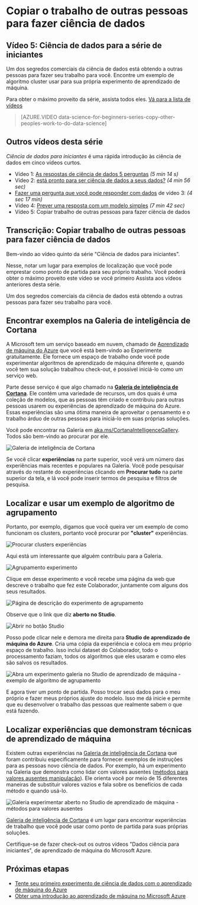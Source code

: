 <properties
   pageTitle="Copiar dos outros dados ciência trabalho - exemplo de aprendizado de máquina | Microsoft Azure"
   description="Segredo comercial da ciência de dados: obter outras pessoas para fazer seu trabalho para você. Veja exemplos na Galeria de análise de Cortana como um exemplo de algoritmo de agrupamento."
   keywords="exemplos de ciência de dados, exemplo de aprendizado de máquina, cluster algoritmo, exemplo de algoritmo de agrupamento"
   services="machine-learning"
   documentationCenter="na"
   authors="cjgronlund"
   manager="jhubbard"
   editor="cjgronlund"/>

<tags
   ms.service="machine-learning"
   ms.devlang="na"
   ms.topic="article"
   ms.tgt_pltfrm="na"
   ms.workload="na"
   ms.date="10/20/2016"
   ms.author="cgronlun;garye"/>

# <a name="copy-other-peoples-work-to-do-data-science"></a>Copiar o trabalho de outras pessoas para fazer ciência de dados

## <a name="video-5-data-science-for-beginners-series"></a>Vídeo 5: Ciência de dados para a série de iniciantes

Um dos segredos comerciais da ciência de dados está obtendo a outras pessoas para fazer seu trabalho para você. Encontre um exemplo de algoritmo cluster usar para sua própria experimento de aprendizado de máquina.

Para obter o máximo proveito da série, assista todos eles. [Vá para a lista de vídeos](#other-videos-in-this-series)

> [AZURE.VIDEO data-science-for-beginners-series-copy-other-peoples-work-to-do-data-science]

## <a name="other-videos-in-this-series"></a>Outros vídeos desta série

*Ciência de dados para iniciantes* é uma rápida introdução às ciência de dados em cinco vídeos curtos.

  * Vídeo 1: [As respostas de ciência de dados 5 perguntas](machine-learning-data-science-for-beginners-the-5-questions-data-science-answers.md) *(5 min 14 s)*
  * Vídeo 2: [está pronto para ser ciência de dados a seus dados?](machine-learning-data-science-for-beginners-is-your-data-ready-for-data-science.md) *(4 min 56 sec)*
  * [Fazer uma pergunta que você pode responder com dados](machine-learning-data-science-for-beginners-ask-a-question-you-can-answer-with-data.md) de vídeo 3: *(4 sec 17 min)*
  * Vídeo 4: [Prever uma resposta com um modelo simples](machine-learning-data-science-for-beginners-predict-an-answer-with-a-simple-model.md) *(7 min 42 sec)*
  * Vídeo 5: Copiar trabalho de outras pessoas para fazer ciência de dados

## <a name="transcript-copy-other-peoples-work-to-do-data-science"></a>Transcrição: Copiar trabalho de outras pessoas para fazer ciência de dados

Bem-vindo ao vídeo quinto da série "Ciência de dados para iniciantes".

Nesse, notar um lugar para exemplos de localização que você pode emprestar como ponto de partida para seu próprio trabalho. Você poderá obter o máximo proveito este vídeo se você primeiro Assista aos vídeos anteriores desta série.

Um dos segredos comerciais da ciência de dados está obtendo a outras pessoas para fazer seu trabalho para você.

## <a name="find-examples-in-the-cortana-intelligence-gallery"></a>Encontrar exemplos na Galeria de inteligência de Cortana

A Microsoft tem um serviço baseado em nuvem, chamado de [Aprendizado de máquina do Azure]( https://azure.microsoft.com/services/machine-learning/) que você está bem-vindo ao Experimente gratuitamente. Ele fornece um espaço de trabalho onde você pode experimentar algoritmos de aprendizado de máquina diferente e, quando você tem sua solução trabalhou check-out, é possível iniciá-lo como um serviço web.

Parte desse serviço é que algo chamado na **[Galeria de inteligência de Cortana](http://aka.ms/CortanaIntelligenceGallery)**. Ele contém uma variedade de recursos, um dos quais é uma coleção de modelos, que as pessoas têm criado e contribuiu para outras pessoas usarem ou experiências de aprendizado de máquina do Azure. Essas experiências são uma ótima maneira de aproveitar o pensamento e o trabalho árduo de outras pessoas para iniciá-lo em suas próprias soluções.

Você pode encontrar na Galeria em [aka.ms/CortanaIntelligenceGallery]( http://aka.ms/CortanaIntelligenceGallery). Todos são bem-vindo ao procurar por ele.

![Galeria de inteligência de Cortana](./media/machine-learning-data-science-for-beginners-copy-other-peoples-work-to-do-data-science/cortana-intelligence-gallery.png)

Se você clicar **experiências** na parte superior, você verá um número das experiências mais recentes e populares na Galeria. Você pode pesquisar através do restante do experiências clicando em **Procurar tudo** na parte superior da tela, e lá você pode inserir termos de pesquisa e filtros de pesquisa.

## <a name="find-and-use-a-clustering-algorithm-example"></a>Localizar e usar um exemplo de algoritmo de agrupamento

Portanto, por exemplo, digamos que você queira ver um exemplo de como funcionam os clusters, portanto você procurar por **"cluster"** experiências.

![Procurar clusters experiências](./media/machine-learning-data-science-for-beginners-copy-other-peoples-work-to-do-data-science/search-for-clustering-experiments.png)

Aqui está um interessante que alguém contribuiu para a Galeria.

![Agrupamento experimento](./media/machine-learning-data-science-for-beginners-copy-other-peoples-work-to-do-data-science/clustering-experiment.png)

Clique em desse experimento e você recebe uma página da web que descreve o trabalho que fez este Colaborador, juntamente com alguns dos seus resultados.

![Página de descrição do experimento de agrupamento](./media/machine-learning-data-science-for-beginners-copy-other-peoples-work-to-do-data-science/clustering-experiment-description-page.png)

Observe que o link que diz **aberto no Studio**.

![Abrir no botão Studio](./media/machine-learning-data-science-for-beginners-copy-other-peoples-work-to-do-data-science/open-in-studio.png)

Posso pode clicar nele e demora me direita para **Studio de aprendizado de máquina do Azure**. Cria uma cópia da experiência e coloca em meu próprio espaço de trabalho. Isso inclui dataset do Colaborador, todo o processamento faziam, todos os algoritmos que eles usaram e como eles são salvos os resultados.

![Abra um experimento galeria no Studio de aprendizado de máquina - exemplo de algoritmo de agrupamento](./media/machine-learning-data-science-for-beginners-copy-other-peoples-work-to-do-data-science/cluster-experiment-open-in-studio.png)

E agora tiver um ponto de partida. Posso trocar seus dados para o meu próprio e fazer meus próprios ajuste do modelo. Isso me dá inicie e permite que eu desenvolver o trabalho das pessoas que realmente sabem o que está fazendo.

## <a name="find-experiments-that-demonstrate-machine-learning-techniques"></a>Localizar experiências que demonstram técnicas de aprendizado de máquina

Existem outras experiências na [Galeria de inteligência de Cortana](http://aka.ms/CortanaIntelligenceGallery) que foram contribuiu especificamente para fornecer exemplos de instruções para as pessoas novo ciência de dados. Por exemplo, há um experimento na Galeria que demonstra como lidar com valores ausentes ([métodos para valores ausentes manipulação](https://gallery.cortanaintelligence.com/Experiment/Methods-for-handling-missing-values-1)). Ele orienta você por meio de 15 diferentes maneiras de substituir valores vazios e fala sobre os benefícios de cada método e quando usá-lo.

![Galeria experimentar aberto no Studio de aprendizado de máquina - métodos para valores ausentes](./media/machine-learning-data-science-for-beginners-copy-other-peoples-work-to-do-data-science/experiment-methods-for-handling-missing-values.png)

[Galeria de inteligência de Cortana](http://aka.ms/CortanaIntelligenceGallery) é um lugar para encontrar experiências de trabalho que você pode usar como ponto de partida para suas próprias soluções.

Certifique-se de fazer check-out os outros vídeos "Dados ciência para iniciantes", de aprendizado de máquina do Microsoft Azure.


## <a name="next-steps"></a>Próximas etapas

  * [Tente seu primeiro experimento de ciência de dados com o aprendizado de máquina do Azure](machine-learning-create-experiment.md)
  * [Obter uma introdução ao aprendizado de máquina no Microsoft Azure](machine-learning-what-is-machine-learning.md)
